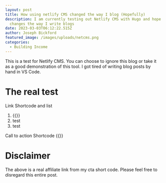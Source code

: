 ```yaml
---
layout: post
title: How using netlify CMS changed the way I blog (Hopefully)
description: I am currently testing out Netlify CMS with Hugo and hope it
  changes the way I write blogs
date: 2023-03-03T06:12:22.515Z
author: Joseph Bickford
featured_image: /images/uploads/netcms.png
categories:
  - Building Income
---
```

T﻿his is a test for Netlify CMS. You can choose to ignore this blog or take it as a good demonstration of this tool. I got tired of writing blog posts by hand in VS Code.

# The real test

L﻿ink Shortcode and list

1. {{<link href="https://thedeveloperpost.com/posts/monetize-blog/" name="Go read about how to monetize your blog after you see this">}}
2. t﻿est
3. t﻿est

C﻿all to action Shortcode
{{<cta title="Get up to 75% off your Hostinger plan right now when you click here!" cta="Sign Up" href="https://hostinger.com?REFERRALCODE=1JOSEPH40">}}

# ﻿Disclaimer

T﻿he above is a real affiliate link from my cta short code. Please feel free to disregard this entire post.